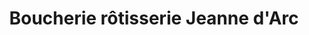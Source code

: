 ---
title: "Boucherie rôtisserie Jeanne d'Arc"
url: /toulouse/boucherie-rotisserie-jeanne-darc/
shop: boucherie
---